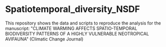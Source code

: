 # Spatiotemporal_diversity_NSDF

This repository shows the data and scripts to reproduce the analysis for the manuscript: "CLIMATE WARMING AFFECTS SPATIO-TEMPORAL BIODIVERSITY PATTERNS OF A HIGHLY VULNERABLE NEOTROPICAL AVIFAUNA" (Climatic Change Journal)
